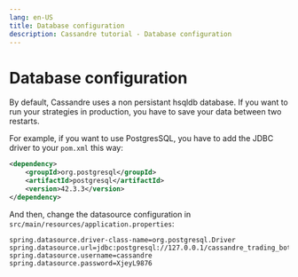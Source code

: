 ```yaml
---
lang: en-US
title: Database configuration
description: Cassandre tutorial - Database configuration
---
```


# Database configuration

By default, Cassandre uses a non persistant hsqldb database. If you want to run your strategies in production, you have
to save your data between two restarts.

For example, if you want to use PostgresSQL, you have to add the JDBC driver to your `pom.xml` this way:

```xml
<dependency>
    <groupId>org.postgresql</groupId>
    <artifactId>postgresql</artifactId>
    <version>42.3.3</version>
</dependency>
```

And then, change the datasource configuration in `src/main/resources/application.properties`:

```properties
spring.datasource.driver-class-name=org.postgresql.Driver
spring.datasource.url=jdbc:postgresql://127.0.0.1/cassandre_trading_bot_database
spring.datasource.username=cassandre
spring.datasource.password=XjeyL9876
```

